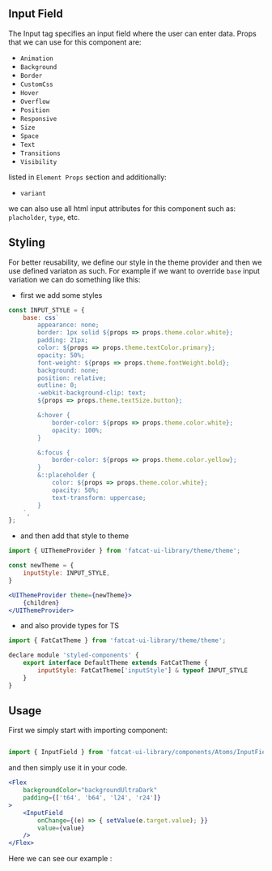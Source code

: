 <br />

## Input Field
The Input tag specifies an input field where the user can enter data. Props that we can use for this component are:

- `Animation`
- `Background`
- `Border`
- `CustomCss`
- `Hover`
- `Overflow`
- `Position`
- `Responsive`
- `Size`
- `Space`
- `Text`
- `Transitions`
- `Visibility`

listed in `Element Props` section and additionally:

- `variant`

we can also use all html input attributes for this component such as: `placholder`, `type`, etc.

## 	Styling

For better reusability, we define our style in the theme provider and then we use defined variaton as such. For example if we want to override `base` input variation we can do something like this:

- first we add some styles

```jsx
const INPUT_STYLE = {
	base: css`
		appearance: none;
		border: 1px solid ${props => props.theme.color.white};
        padding: 21px;
        color: ${props => props.theme.textColor.primary};
		opacity: 50%;
        font-weight: ${props => props.theme.fontWeight.bold};
		background: none;
		position: relative;
		outline: 0;
		-webkit-background-clip: text;
		${props => props.theme.textSize.button};

		&:hover {
			border-color: ${props => props.theme.color.white};
            opacity: 100%;
		}

		&:focus {
			border-color: ${props => props.theme.color.yellow};
		}
		&::placeholder {
			color: ${props => props.theme.color.white};
			opacity: 50%;
			text-transform: uppercase;
		}
    `,
};
```

- and then add that style to theme


```jsx
import { UIThemeProvider } from 'fatcat-ui-library/theme/theme';

const newTheme = {
	inputStyle: INPUT_STYLE,
}

<UIThemeProvider theme={newTheme}>
	{children}
</UIThemeProvider>
```

- and also provide types for TS

```jsx
import { FatCatTheme } from 'fatcat-ui-library/theme/theme';

declare module 'styled-components' {
	export interface DefaultTheme extends FatCatTheme {
		inputStyle: FatCatTheme['inputStyle'] & typeof INPUT_STYLE
	}
}
```

## Usage 

First we simply start with importing component:

```jsx

import { InputField } from 'fatcat-ui-library/components/Atoms/InputField';

```

and then simply use it in your code.

```jsx
<Flex
	backgroundColor="backgroundUltraDark"
	padding={['t64', 'b64', 'l24', 'r24']}
>
	<InputField
		onChange={(e) => { setValue(e.target.value); }}
		value={value}
	/>
</Flex>
```

Here we can see our example	:
